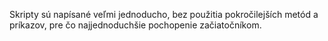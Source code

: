 Skripty sú napísané veľmi jednoducho, bez použitia pokročilejších metód a príkazov, pre čo najjednoduchšie pochopenie začiatočníkom.
